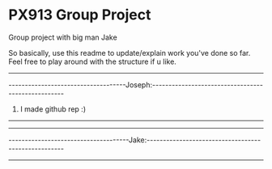 # PX913 Group Project
Group project with big man Jake

So basically, use this readme to update/explain work you've done so far. Feel free to play around with the structure if u like.

----------------------------------------------------------------------------------------------
------------------------------------Joseph:---------------------------------------------------
1. I made github rep :)





----------------------------------------------------------------------------------------------


----------------------------------------------------------------------------------------------
-------------------------------------Jake:----------------------------------------------------





----------------------------------------------------------------------------------------------
